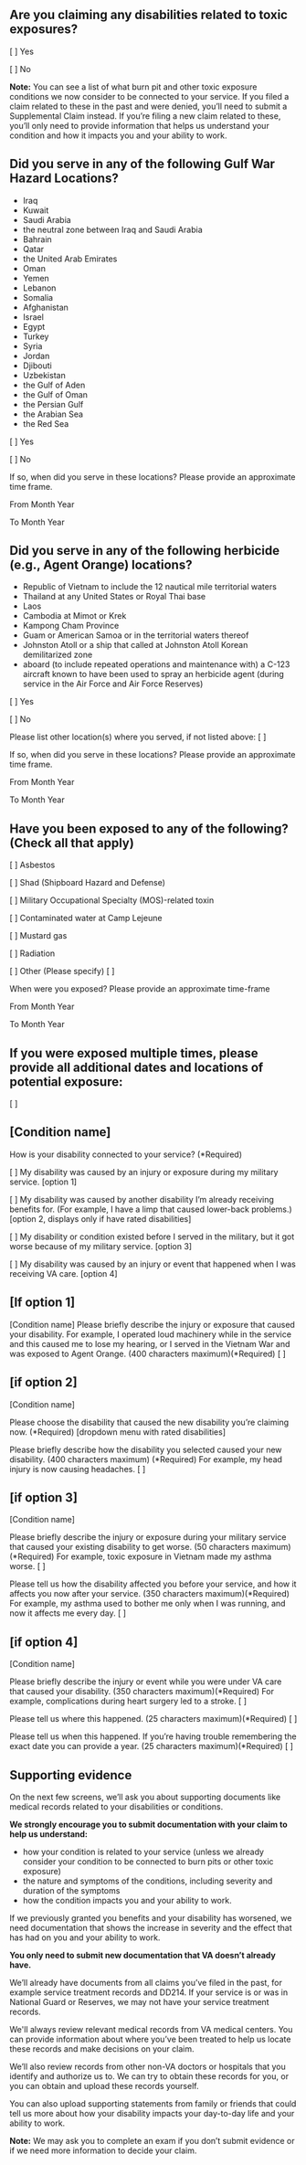 ## Are you claiming any disabilities related to toxic exposures? 

[ ] Yes

[ ] No

**Note:** You can see a list of what burn pit and other toxic exposure conditions we now consider to be connected to your service. If you filed a claim related to these in the past and were denied, you’ll need to submit a Supplemental Claim instead. If you’re filing a new claim related to these, you’ll only need to provide information that helps us understand your condition and how it impacts you and your ability to work.



## Did you serve in any of the following Gulf War Hazard Locations? 

- Iraq 
- Kuwait 
- Saudi Arabia 
- the neutral zone between Iraq and Saudi Arabia 
- Bahrain 
- Qatar 
- the United Arab Emirates 
- Oman 
- Yemen 
- Lebanon 
- Somalia 
- Afghanistan
- Israel 
- Egypt 
- Turkey 
- Syria 
- Jordan 
- Djibouti 
- Uzbekistan 
- the Gulf of Aden
- the Gulf of Oman
- the Persian Gulf
- the Arabian Sea
- the Red Sea
  
[ ] Yes

[ ] No

If so, when did you serve in these locations? Please provide an approximate time frame. 

From Month Year

To Month Year



## Did you serve in any of the following herbicide (e.g., Agent Orange) locations?

- Republic of Vietnam to include the 12 nautical mile territorial waters
- Thailand at any United States or Royal Thai base
- Laos
- Cambodia at Mimot or Krek
- Kampong Cham Province
- Guam or American Samoa or in the territorial waters thereof 
- Johnston Atoll or a ship that called at Johnston Atoll Korean demilitarized zone
- aboard (to include repeated operations and maintenance with) a C-123 aircraft known to have been used to spray an herbicide agent (during service in the Air Force and Air Force Reserves)

[ ] Yes

[ ] No

Please list other location(s) where you served, if not listed above:
[                                      ] 

If so, when did you serve in these locations? Please provide an approximate time frame. 

From Month Year

To Month Year



## Have you been exposed to any of the following? (Check all that apply)
[ ] Asbestos

[ ] Shad (Shipboard Hazard and Defense) 

[ ] Military Occupational Specialty (MOS)-related toxin 

[ ] Contaminated water at Camp Lejeune

[ ] Mustard gas

[ ] Radiation

[ ] Other (Please specify)
[                                      ] 

When were you exposed? Please provide an approximate time-frame 

From Month Year

To Month Year



## If you were exposed multiple times, please provide all additional dates and locations of potential exposure:

[                                      ] 



## [Condition name]

How is your disability connected to your service? (*Required)

[ ] My disability was caused by an injury or exposure during my military service. [option 1]

[ ] My disability was caused by another disability I’m already receiving benefits for. (For example, I have a limp that caused lower-back problems.) [option 2, displays only if have rated disabilities]

[ ] My disability or condition existed before I served in the military, but it got worse because of my military service. [option 3]

[ ] My disability was caused by an injury or event that happened when I was receiving VA care. [option 4]



## [If option 1]

[Condition name]
Please briefly describe the injury or exposure that caused your disability. 
For example, I operated loud machinery while in the service and this caused me to lose my hearing, or I served in the Vietnam War and was exposed to Agent Orange. (400 characters maximum)(*Required)
[                                      ] 


## [if option 2]

[Condition name]

Please choose the disability that caused the new disability you’re claiming now. (*Required) 
[dropdown menu with rated disabilities]

Please briefly describe how the disability you selected caused your new disability. (400 characters maximum) (*Required)
For example, my head injury is now causing headaches.
[                                      ] 


## [if option 3]

[Condition name]

Please briefly describe the injury or exposure during your military service that caused your existing disability to get worse. (50 characters maximum)(*Required)
For example, toxic exposure in Vietnam made my asthma worse.
[                                      ] 

Please tell us how the disability affected you before your service, and how it affects you now after your service. (350 characters maximum)(*Required)
For example, my asthma used to bother me only when I was running, and now it affects me every day.
[                                      ] 


## [if option 4]

[Condition name]

Please briefly describe the injury or event while you were under VA care that caused your disability. (350 characters maximum)(*Required)
For example, complications during heart surgery led to a stroke.
[                                      ] 

Please tell us where this happened. (25 characters maximum)(*Required)
[                                      ] 

Please tell us when this happened. If you’re having trouble remembering the exact date you can provide a year. (25 characters maximum)(*Required)
[                                      ] 



## Supporting evidence

On the next few screens, we’ll ask you about supporting documents like medical records related to your disabilities or conditions.

**We strongly encourage you to submit documentation with your claim to help us understand:**
- how your condition is related to your service (unless we already consider your condition to be connected to burn pits or other toxic exposure)
- the nature and symptoms of the conditions, including severity and duration of the symptoms
- how the condition impacts you and your ability to work.

If we previously granted you benefits and your disability has worsened, we need documentation that shows the increase in severity and the effect that has had on you and your ability to work.

**You only need to submit new documentation that VA doesn’t already have.** 

We’ll already have documents from all claims you’ve filed in the past, for example service treatment records and DD214. If your service is or was in National Guard or Reserves, we may not have your service treatment records.

We'll always review relevant medical records from VA medical centers. You can provide information about where you’ve been treated to help us locate these records and make decisions on your claim.

We’ll also review records from other non-VA doctors or hospitals that you identify and authorize us to. We can try to obtain these records for you, or you can obtain and upload these records yourself.

You can also upload supporting statements from family or friends that could tell us more about how your disability impacts your day-to-day life and your ability to work.

**Note:** We may ask you to complete an exam if you don’t submit evidence or if we need more information to decide your claim.
